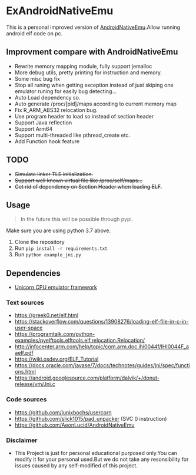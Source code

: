 # ExAndroidNativeEmu

This is a personal improved version of [AndroidNativeEmu](https://github.com/AeonLucid/AndroidNativeEmu).Allow running android elf code on pc.

## Improvment compare with AndroidNativeEmu
 - Rewrite memory mapping module, fully support jemalloc
 - More debug utils, pretty printing for instruction and memory.
 - Some misc bug fix
 - Stop all runing when getting exception  instead of just skiping one emulator runing for easily bug detecting...
 - Auto Load dependency so.
 - Auto generate /proc/\[pid\]/maps according to current memory map
 - Fix R_ARM_ABS32 relocation bug.
 - Use program header to load so instead of section header
 - Support Java reflection
 - Support Arm64
 - Support multi-threaded like pthread_create etc.
 - Add Function hook feature
 
## TODO
 - ~~Simulate linker TLS initialization.~~
 - ~~Support well known virtual file like /proc/self/maps...~~
 - ~~Get rid of dependency on Section Header when loading ELF~~.
 
## Usage

> In the future this will be possible through pypi.

Make sure you are using python 3.7 above.

1. Clone the repository
2. Run `pip install -r requirements.txt`
3. Run `python example_jni.py`


## Dependencies

- [Unicorn CPU emulator framework](https://github.com/unicorn-engine/unicorn)


### Text sources
- https://greek0.net/elf.html
- https://stackoverflow.com/questions/13908276/loading-elf-file-in-c-in-user-space
- https://programtalk.com/python-examples/pyelftools.elftools.elf.relocation.Relocation/
- http://infocenter.arm.com/help/topic/com.arm.doc.ihi0044f/IHI0044F_aaelf.pdf
- https://wiki.osdev.org/ELF_Tutorial
- https://docs.oracle.com/javase/7/docs/technotes/guides/jni/spec/functions.html
- https://android.googlesource.com/platform/dalvik/+/donut-release/vm/Jni.c

### Code sources
- https://github.com/lunixbochs/usercorn
- https://github.com/slick1015/pad_unpacker (SVC 0 instruction)
- https://github.com/AeonLucid/AndroidNativeEmu

### Disclaimer
- This Project is just for personal educational purposed only.You can modify it for your personal used.But we do not take any resonsibility for issues caused by any self-modified of this project.
